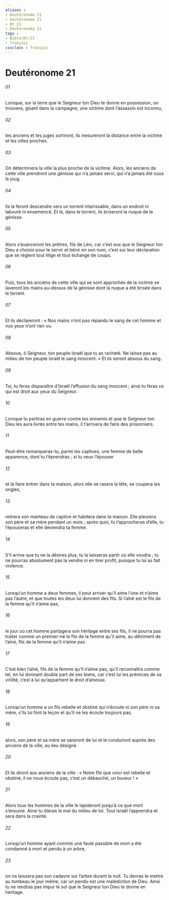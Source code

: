 ```yaml
---
aliases : 
- Deutéronome 21
- Deutéronome 21
- Dt 21
- Deuteronomy 21
tags : 
- Bible/Dt/21
- français
cssclass : français
---
```


# Deutéronome 21

###### 01
Lorsque, sur la terre que le Seigneur ton Dieu te donne en possession, on trouvera, gisant dans la campagne, une victime dont l’assassin est inconnu,
###### 02
tes anciens et tes juges sortiront, ils mesureront la distance entre la victime et les villes proches.
###### 03
On déterminera la ville la plus proche de la victime. Alors, les anciens de cette ville prendront une génisse qui n’a jamais servi, qui n’a jamais été sous le joug.
###### 04
Ils la feront descendre vers un torrent intarissable, dans un endroit ni labouré ni ensemencé. Et là, dans le torrent, ils briseront la nuque de la génisse.
###### 05
Alors s’avanceront les prêtres, fils de Lévi, car c’est eux que le Seigneur ton Dieu a choisis pour le servir et bénir en son nom, c’est sur leur déclaration que se règlent tout litige et tout échange de coups.
###### 06
Puis, tous les anciens de cette ville qui se sont approchés de la victime se laveront les mains au-dessus de la génisse dont la nuque a été brisée dans le torrent.
###### 07
Et ils déclareront : « Nos mains n’ont pas répandu le sang de cet homme et nos yeux n’ont rien vu.
###### 08
Absous, ô Seigneur, ton peuple Israël que tu as racheté. Ne laisse pas au milieu de ton peuple Israël le sang innocent. » Et ils seront absous du sang.
###### 09
Toi, tu feras disparaître d’Israël l’effusion du sang innocent ; ainsi tu feras ce qui est droit aux yeux du Seigneur.
###### 10
Lorsque tu partiras en guerre contre tes ennemis et que le Seigneur ton Dieu les aura livrés entre tes mains, il t’arrivera de faire des prisonniers.
###### 11
Peut-être remarqueras-tu, parmi les captives, une femme de belle apparence, dont tu t’éprendras ; si tu veux l’épouser
###### 12
et la faire entrer dans ta maison, alors elle se rasera la tête, se coupera les ongles,
###### 13
retirera son manteau de captive et habitera dans ta maison. Elle pleurera son père et sa mère pendant un mois ; après quoi, tu t’approcheras d’elle, tu l’épouseras et elle deviendra ta femme.
###### 14
S’il arrive que tu ne la désires plus, tu la laisseras partir où elle voudra ; tu ne pourras absolument pas la vendre ni en tirer profit, puisque tu lui as fait violence.
###### 15
Lorsqu’un homme a deux femmes, il peut arriver qu’il aime l’une et n’aime pas l’autre, et que toutes les deux lui donnent des fils. Si l’aîné est le fils de la femme qu’il n’aime pas,
###### 16
le jour où cet homme partagera son héritage entre ses fils, il ne pourra pas traiter comme un premier-né le fils de la femme qu’il aime, au détriment de l’aîné, fils de la femme qu’il n’aime pas.
###### 17
C’est bien l’aîné, fils de la femme qu’il n’aime pas, qu’il reconnaîtra comme tel, en lui donnant double part de ses biens, car c’est lui les prémices de sa virilité, c’est à lui qu’appartient le droit d’aînesse.
###### 18
Lorsqu’un homme a un fils rebelle et obstiné qui n’écoute ni son père ni sa mère, s’ils lui font la leçon et qu’il ne les écoute toujours pas,
###### 19
alors, son père et sa mère se saisiront de lui et le conduiront auprès des anciens de la ville, au lieu désigné.
###### 20
Et ils diront aux anciens de la ville : « Notre fils que voici est rebelle et obstiné, il ne nous écoute pas, c’est un débauché, un buveur ! »
###### 21
Alors tous les hommes de la ville le lapideront jusqu’à ce que mort s’ensuive. Ainsi tu ôteras le mal du milieu de toi. Tout Israël l’apprendra et sera dans la crainte.
###### 22
Lorsqu’un homme ayant commis une faute passible de mort a été condamné à mort et pendu à un arbre,
###### 23
on ne laissera pas son cadavre sur l’arbre durant la nuit. Tu devras le mettre au tombeau le jour même, car un pendu est une malédiction de Dieu. Ainsi tu ne rendras pas impur le sol que le Seigneur ton Dieu te donne en héritage.
